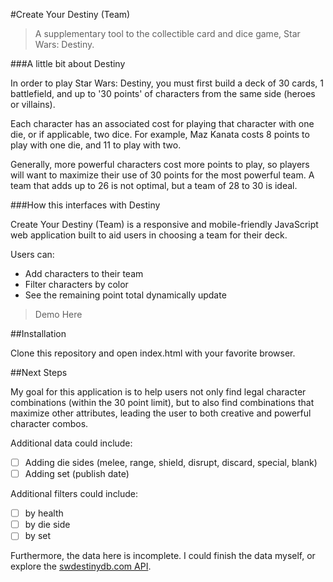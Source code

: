 #Create Your Destiny (Team)

>A supplementary tool to the collectible card and dice game, Star Wars: Destiny.

###A little bit about Destiny

In order to play Star Wars: Destiny, you must first build a deck of 30 cards, 1 battlefield, and up to '30 points' of characters from the same side (heroes or villains).

Each character has an associated cost for playing that character with one die, or if applicable, two dice. For example, Maz Kanata costs 8 points to play with one die, and 11 to play with two.

Generally, more powerful characters cost more points to play, so players will want to maximize their use of 30 points for the most powerful team. A team that adds up to 26 is not optimal, but a team of 28 to 30 is ideal.

###How this interfaces with Destiny

Create Your Destiny (Team) is a responsive and mobile-friendly JavaScript web application built to aid users in choosing a team for their deck.

Users can:
  * Add characters to their team
  * Filter characters by color
  * See the remaining point total dynamically update

> Demo Here

##Installation

Clone this repository and open index.html with your favorite browser.

##Next Steps

My goal for this application is to help users not only find legal character combinations (within the 30 point limit), but to also find combinations that maximize other attributes, leading the user to both creative and powerful character combos.

Additional data could include:
- [ ] Adding die sides (melee, range, shield, disrupt, discard, special, blank)
- [ ] Adding set (publish date)

Additional filters could include:
- [ ] by health
- [ ] by die side
- [ ] by set

Furthermore, the data here is incomplete. I could finish the data myself, or explore the [swdestinydb.com API](https://swdestinydb.com/api/).
